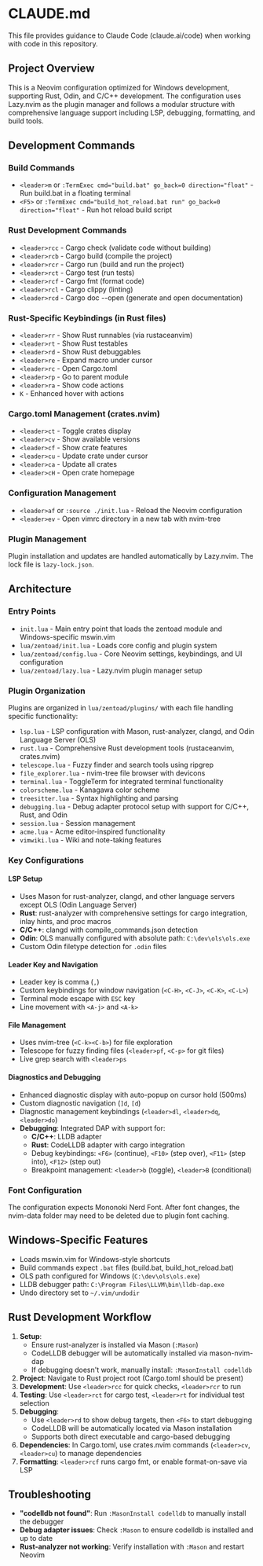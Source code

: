 # CLAUDE.md

This file provides guidance to Claude Code (claude.ai/code) when working with code in this repository.

## Project Overview
This is a Neovim configuration optimized for Windows development, supporting Rust, Odin, and C/C++ development. The configuration uses Lazy.nvim as the plugin manager and follows a modular structure with comprehensive language support including LSP, debugging, formatting, and build tools.

## Development Commands

### Build Commands
- `<leader>m` or `:TermExec cmd="build.bat" go_back=0 direction="float"` - Run build.bat in a floating terminal
- `<F5>` or `:TermExec cmd="build_hot_reload.bat run" go_back=0 direction="float"` - Run hot reload build script

### Rust Development Commands
- `<leader>rcc` - Cargo check (validate code without building)
- `<leader>rcb` - Cargo build (compile the project)
- `<leader>rcr` - Cargo run (build and run the project)
- `<leader>rct` - Cargo test (run tests)
- `<leader>rcf` - Cargo fmt (format code)
- `<leader>rcl` - Cargo clippy (linting)
- `<leader>rcd` - Cargo doc --open (generate and open documentation)

### Rust-Specific Keybindings (in Rust files)
- `<leader>rr` - Show Rust runnables (via rustaceanvim)
- `<leader>rt` - Show Rust testables
- `<leader>rd` - Show Rust debuggables
- `<leader>re` - Expand macro under cursor
- `<leader>rc` - Open Cargo.toml
- `<leader>rp` - Go to parent module
- `<leader>ra` - Show code actions
- `K` - Enhanced hover with actions

### Cargo.toml Management (crates.nvim)
- `<leader>ct` - Toggle crates display
- `<leader>cv` - Show available versions
- `<leader>cf` - Show crate features
- `<leader>cu` - Update crate under cursor
- `<leader>ca` - Update all crates
- `<leader>cH` - Open crate homepage

### Configuration Management
- `<leader>af` or `:source ./init.lua` - Reload the Neovim configuration
- `<leader>ev` - Open vimrc directory in a new tab with nvim-tree

### Plugin Management
Plugin installation and updates are handled automatically by Lazy.nvim. The lock file is `lazy-lock.json`.

## Architecture

### Entry Points
- `init.lua` - Main entry point that loads the zentoad module and Windows-specific mswin.vim
- `lua/zentoad/init.lua` - Loads core config and plugin system
- `lua/zentoad/config.lua` - Core Neovim settings, keybindings, and UI configuration
- `lua/zentoad/lazy.lua` - Lazy.nvim plugin manager setup

### Plugin Organization
Plugins are organized in `lua/zentoad/plugins/` with each file handling specific functionality:
- `lsp.lua` - LSP configuration with Mason, rust-analyzer, clangd, and Odin Language Server (OLS)
- `rust.lua` - Comprehensive Rust development tools (rustaceanvim, crates.nvim)
- `telescope.lua` - Fuzzy finder and search tools using ripgrep
- `file_explorer.lua` - nvim-tree file browser with devicons
- `terminal.lua` - ToggleTerm for integrated terminal functionality
- `colorscheme.lua` - Kanagawa color scheme
- `treesitter.lua` - Syntax highlighting and parsing
- `debugging.lua` - Debug adapter protocol setup with support for C/C++, Rust, and Odin
- `session.lua` - Session management
- `acme.lua` - Acme editor-inspired functionality
- `vimwiki.lua` - Wiki and note-taking features

### Key Configurations

#### LSP Setup
- Uses Mason for rust-analyzer, clangd, and other language servers except OLS (Odin Language Server)
- **Rust**: rust-analyzer with comprehensive settings for cargo integration, inlay hints, and proc macros
- **C/C++**: clangd with compile_commands.json detection
- **Odin**: OLS manually configured with absolute path: `C:\dev\ols\ols.exe`
- Custom Odin filetype detection for `.odin` files

#### Leader Key and Navigation
- Leader key is comma (`,`)
- Custom keybindings for window navigation (`<C-H>`, `<C-J>`, `<C-K>`, `<C-L>`)
- Terminal mode escape with `ESC` key
- Line movement with `<A-j>` and `<A-k>`

#### File Management
- Uses nvim-tree (`<C-k><C-b>`) for file exploration
- Telescope for fuzzy finding files (`<leader>pf`, `<C-p>` for git files)
- Live grep search with `<leader>ps`

#### Diagnostics and Debugging
- Enhanced diagnostic display with auto-popup on cursor hold (500ms)
- Custom diagnostic navigation (`]d`, `[d`)
- Diagnostic management keybindings (`<leader>dl`, `<leader>dq`, `<leader>do`)
- **Debugging**: Integrated DAP with support for:
  - **C/C++**: LLDB adapter
  - **Rust**: CodeLLDB adapter with cargo integration
  - Debug keybindings: `<F6>` (continue), `<F10>` (step over), `<F11>` (step into), `<F12>` (step out)
  - Breakpoint management: `<leader>b` (toggle), `<leader>B` (conditional)

### Font Configuration
The configuration expects Mononoki Nerd Font. After font changes, the nvim-data folder may need to be deleted due to plugin font caching.

## Windows-Specific Features
- Loads mswin.vim for Windows-style shortcuts
- Build commands expect `.bat` files (build.bat, build_hot_reload.bat)
- OLS path configured for Windows (`C:\dev\ols\ols.exe`)
- LLDB debugger path: `C:\Program Files\LLVM\bin\lldb-dap.exe`
- Undo directory set to `~/.vim/undodir`

## Rust Development Workflow
1. **Setup**: 
   - Ensure rust-analyzer is installed via Mason (`:Mason`)
   - CodeLLDB debugger will be automatically installed via mason-nvim-dap
   - If debugging doesn't work, manually install: `:MasonInstall codelldb`
2. **Project**: Navigate to Rust project root (Cargo.toml should be present)
3. **Development**: Use `<leader>rcc` for quick checks, `<leader>rcr` to run
4. **Testing**: Use `<leader>rct` for cargo test, `<leader>rt` for individual test selection
5. **Debugging**: 
   - Use `<leader>rd` to show debug targets, then `<F6>` to start debugging
   - CodeLLDB will be automatically located via Mason installation
   - Supports both direct executable and cargo-based debugging
6. **Dependencies**: In Cargo.toml, use crates.nvim commands (`<leader>cv`, `<leader>cu`) to manage dependencies
7. **Formatting**: `<leader>rcf` runs cargo fmt, or enable format-on-save via LSP

## Troubleshooting
- **"codelldb not found"**: Run `:MasonInstall codelldb` to manually install the debugger
- **Debug adapter issues**: Check `:Mason` to ensure codelldb is installed and up to date
- **Rust-analyzer not working**: Verify installation with `:Mason` and restart Neovim
